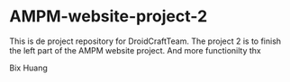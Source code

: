 # AMPM-website-project-2
This is de project repository for DroidCraftTeam. The project 2 is to finish the left part of the AMPM website project. And more functionilty
thx

Bix Huang
